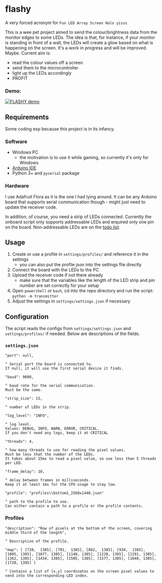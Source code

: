 # flashy
A very forced acronym for ```Fun LED Array Screen Halo yisss```

This is a wee pet project aimed to send the colour/brightness data from the monitor edges to some LEDs. 
The idea is that, for instance, if your monitor is standing in front of a wall, the LEDs will create a glow based on what is happening on the screen.
It's a work in progress and will be improved. Maybe.
Current aim is:

- read the colour values off a screen
- send them to the microcontroller
- light up the LEDs accordingly
- PROFIT

### Demo:
[![FLASHY demo](https://img.youtube.com/vi/ytjLecwWzHU/0.jpg)](https://www.youtube.com/watch?v=ytjLecwWzHU "FLASHY demo")

## Requirements

Some coding exp because this project is in its infancy.

### Software

- Windows PC
    - the motivation is to use it while gaming, so currently it's only for Windows
- [Arduino IDE](https://www.arduino.cc/en/guide/windows)
- Python 3+ and `pyserial` package

### Hardware

I use Adafruit Flora as it is the one I had lying around.
It can be any Arduino board that supports serial communication though - might just need to update the receiver code.

In addition, of course, you need a strip of LEDs connected.
Currently the onboard script only supports addressable LEDs and erquired only one pin on the board.
Non-addressable LEDs are on the [todo list](TODO.md).

## Usage

1. Create or use a profile in `settings/profiles/` and reference it in the settings
    - you can also put the profile json into the settings file directly
1. Connect the board with the LEDs to the PC
2. Upload the receiver code if not there already
    - make sure that the variables like the length of the LED strip and pin number are set correctly for your setup
3. Open `powershell` or `bash`, cd into the repo directory and run the script: `python -m transmitter`
4. Adjust the settings in `settings/settings.json` if necessary

## Configuration

The script reads the configs from `settings/settings.json` and `settings/profiles/` if needed.
Below are descriptions of the fields.

### `settings.json`

`"port": null,`

    ^ Serial port the board is connected to.
    If null, it will use the first serial device it finds.

`"baud": 9600,`

    ^ baud rate for the serial communication.
    Must be the same.

`"strip_size": 15,`

    ^ number of LEDs in the strip.

`"log_level": "INFO",`

    ^ log level.
    Values: DEBUG, INFO, WARN, ERROR, CRITICAL.
    If you don't need any logs, keep it at CRITICAL

`"threads": 4,`

    ^ how many threads to use for reading the pixel values.
    Must be less that the number of the LEDs.
    It takes about 15ms to read a pixel value, so use less than 5 threads per LED.

`"frame_delay": 10,`

    ^ delay between frames in milliseconds.
    Keep it at least 1ms for the CPU usage to stay low.

`"profile": "profiles\\bottom1_2560x1440.json"`

    ^ path to the profile to use.
    Can either contain a path to a profile or the profile contents.

### Profiles

`"description": "Row of pixels at the bottom of the screen, covering middle third of the length",`

    ^ Description of the profile.

`"map": [
    [720,  1385],
    [791,  1385],
    [862,  1385],
    [934,  1385],
    [1005, 1385],
    [1077, 1385],
    [1148, 1385],
    [1220, 1385],
    [1291, 1385],
    [1362, 1385],
    [1434, 1385],
    [1505, 1385],
    [1577, 1385],
    [1648, 1385],
    [1720, 1385]
]`

    ^ Contains a list of [x,y] coordinates on the screen pixel values to send into the corresponding LED index.
